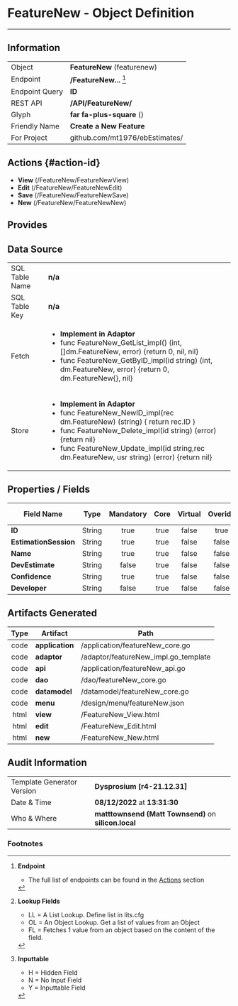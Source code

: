 # **FeatureNew** - Object Definition
---
##  Information
|   |   |
|---|---|
|Object         |**FeatureNew** (featurenew) |
|Endpoint 	    |**/FeatureNew...** [^1]|
|Endpoint Query |**ID**|
|REST API|**/API/FeatureNew/**|
Glyph|**far fa-plus-square** ()
Friendly Name|**Create a New Feature**|
|For Project    |github.com/mt1976/ebEstimates/|

##  Actions {#action-id}

* **View** (/FeatureNew/FeatureNewView)
* **Edit** (/FeatureNew/FeatureNewEdit)
* **Save** (/FeatureNew/FeatureNewSave)
* **New** (/FeatureNew/FeatureNewNew)








##  Provides







##  Data Source 
|   |   |
|---|---|
SQL Table Name       | **n/a**
SQL Table Key | **n/a**
Fetch|<ul><li>**Implement in Adaptor**</li><li> func FeatureNew_GetList_impl() (int, []dm.FeatureNew, error) {return 0, nil, nil}</li><li>func FeatureNew_GetByID_impl(id string) (int, dm.FeatureNew, error) {return 0, dm.FeatureNew{}, nil}</li></ul>
Store|<ul><li>**Implement in Adaptor**</li><li>func FeatureNew_NewID_impl(rec dm.FeatureNew) (string) { return rec.ID } </li><li>func FeatureNew_Delete_impl(id string) (error) {return nil}</li><li>func FeatureNew_Update_impl(id string,rec dm.FeatureNew, usr string) (error) {return nil}</li></ul>

##  Properties / Fields
| Field Name| Type | Mandatory | Core | Virtual | Overide | Lookup [^2]| Lookup Object      | Lookup Field Source         | Lookup Return Value                | Inputable [^3]|DB Column|Default Value| No Change | Callout | Internal | Display | Mask |
| -- | --  | :--: | :--: | :--: |:--: |:--: |:--: |-- |-- |:--: |-- | --| :--: | :--: | :--: | -- | -- |
|**ID**|String|true|true|false|true|||||NH|ID||false|false|false|text||
|**EstimationSession**|String|true|true|false|false|OL|EstimationSession|EstimationSessionID_EstimationSessionID|EstimationSession_Name|Y|EstimationSession||false|false|false|text||
|**Name**|String|true|true|false|false|||||Y|Name||false|false|false|text||
|**DevEstimate**|String|false|true|false|false|||||Y|DevEstimate||false|false|false|text||
|**Confidence**|String|true|true|false|false|OL|Confidence|Confidence_Code|EstimationState_Name|Y|Confidence||false|false|false|text|true|
|**Developer**|String|false|true|false|false|OL|Resource|Resource_Code|Resource_Name|Y|Developer||false|false|false|text||


##  Artifacts Generated
| Type | Artifact | Path|
| :--: | -- | -- |
| code | **application** | /application/featureNew_core.go |
| code | **adaptor** | /adaptor/featureNew_impl.go_template |
| code | **api** | /application/featureNew_api.go |
| code | **dao** | /dao/featureNew_core.go |
| code | **datamodel** | /datamodel/featureNew_core.go |
| code | **menu** | /design/menu/featureNew.json |
| html | **view** | /FeatureNew_View.html |
| html | **edit** | /FeatureNew_Edit.html |
| html | **new** | /FeatureNew_New.html |


## Audit Information
|   |   |
|---|---|
Template Generator Version   | **Dysprosium [r4-21.12.31]**
Date & Time		     | **08/12/2022** at **13:31:30**
Who & Where		     | **matttownsend (Matt Townsend)** on **silicon.local**

### Footnotes
[^1]: **Endpoint**
    * The full list of endpoints can be found in the [Actions](#action-id) section
[^2]: **Lookup Fields**
    * LL = A List Lookup. Define list in lits.cfg
    * OL = An Object Lookup. Get a list of values from an Object
    * FL = Fetches 1 value from an object based on the content of the field. 
[^3]: **Inputtable**   
    * H = Hidden Field
    * N = No Input Field
    * Y = Inputtable Field
